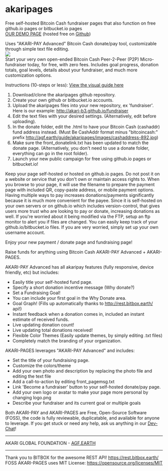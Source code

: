 # akaripages
Free self-hosted Bitcoin Cash fundraiser pages that also function on free github.io pages or bitbucket.io pages<br>
<a href="http://akari-b3.github.io/fundraiser">OUR DEMO PAGE</a> (hosted free on <a href="https://github.com/AKARI-B3/fundraiser">Github</a>)<br>

Uses "AKARI-PAY Advanced" Bitcoin Cash donate/pay tool, customizable through simple text file editing.    
<a href="https://github.com/AKARI-B3/akaripages"><img src="http://agf.earth/akari_pages_example.jpg"></a>    
Start your very own open-ended Bitcoin Cash Peer-2-Peer (P2P) Micro-fundraiser today, for free, with zero fees.
Includes goal progress, donation totals, goal levels, details about your fundraiser, and much more customization options.

Instructions (10-steps or less): <A href="http://agf.earth/guide/akaripages">View the visual guide here</a>

1. Download/clone the akaripages github repository.
2. Create your own github or bitbucket.io accounts.
3. Upload the akaripages files into your new repository, ex 'fundraiser'. Here is our example: http://akari-b3.github.io/fundraiser
4. Edit the text files with your desired settings. (Alternatively, edit before uploading).
5. In the donate folder, edit the .html to have your Bitcoin Cash (cashaddr) fund address instead. (Must Be CashAddr format minus "bitcoincash:" prefix http://agf.earth/guide/akaripages/images/cashaddress-892.jpg)
6. Make sure the front_donatelink.txt has been updated to match the donate page. (Alternatively, you don't need to use a donate folder, everything can go in the root folder).
7. Launch your new public campaign for free using github.io pages or bitbucket.io!

Keep your page self-hosted or hosted on github.io pages. Do not post it on a website or service that you don't own or maintain access rights to. When you browse to your page, it will use the filename to prepare the payment page with included QR, copy-paste address, or mobile payment options. Having multiple ways to pay increases donations/payments significantly because it is much more convenient for the payee. Since it is self-hosted on your own servers or on github.io which includes version-control, that gives users more trust who are looking to pay or donate, increasing donations as well. 
If you're worried about it being modified via the FTP, setup an ftp monitor to alert you if files are changed.  You can easily keep track of your github.io/bitbucket.io files. If you are very worried, simply set up your own username account.

Enjoy your new payment / donate page and fundraising page!

Raise funds for anything using Bitcoin Cash AKARI-PAY Advanced + AKARI-PAGES.

AKARI-PAY Advanced has all akaripay features (fully responsive, device friendly, etc) but includes:

* Easily title your self-hosted fund page.
* Specify a short donation incentive message (Why donate?)
* Set a Fundraising Goal!
* You can include your first goal in the Why Donate area.
* Goal Graph! (Fills up automatically thanks to http://rest.bitbox.earth/ api!)
* Instant feedback when a donation comes in, included an instant estimate of received funds.
* Live updating donation count!
* Live updating total donations received!
* Flexible Color Themes (Easily update themes, by simply editing .txt files)
* Completely match the branding of your organization.

AKARI-PAGES leverages "AKARI-PAY Advanced" and includes:

* Set the title of your fundraising page.
* Customize the colors/theme
* Add your own photo and description by replacing the photo file and editing the text file
* Add a call-to-action by editing front_pagemsg.txt
* Link 'Become a fundraiser' button to your self-hosted donate/pay page.
* Add your own logo or avatar to make your page more personal by changing logo.png
* Describe your fundraiser and its current goal or multiple goals

Both AKARI-PAY and AKARI-PAGES are Free, Open-Source Software (FOSS), the code is fully reviewable, duplicatable, and available for anyone to leverage. If you get stuck or need any help, ask us anything in our <a href="http://webchat.freenode.net/?randomnick=1&channels=%23akari&prompt=1">Dev-Chat</a>!

-----

AKARI GLOBAL FOUNDATION - <a href="http://agf.earth">AGF.EARTH</a>

-----
Thank you to BITBOX for the awesome REST API! https://rest.bitbox.earth/          
FOSS AKARI-PAGES uses MIT License: https://opensource.org/licenses/MIT            
